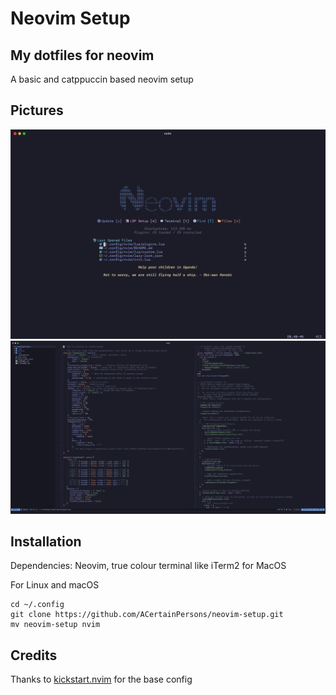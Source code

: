 # Neovim Setup

## My dotfiles for neovim

A basic and catppuccin based neovim setup

## Pictures
![start.png](https://github.com/ACertainPersons/neovim-setup/blob/main/assets/start.png)
![use.png](https://github.com/ACertainPersons/neovim-setup/blob/main/assets/use.png)

## Installation

Dependencies: Neovim, true colour terminal like iTerm2 for MacOS

For Linux and macOS
```
cd ~/.config
git clone https://github.com/ACertainPersons/neovim-setup.git
mv neovim-setup nvim
```
## Credits

Thanks to <a href="https://github.com/nvim-lua/kickstart.nvim">kickstart.nvim</a> for the base config
